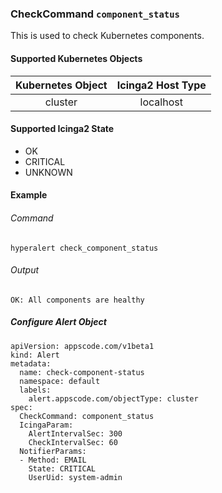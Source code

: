### CheckCommand `component_status`

This is used to check Kubernetes components.

#### Supported Kubernetes Objects

| Kubernetes Object   | Icinga2 Host Type  |
| :---:               | :---:              |
| cluster             | localhost          |

#### Supported Icinga2 State

* OK
* CRITICAL
* UNKNOWN

#### Example
###### Command
```
hyperalert check_component_status
```
###### Output
```
OK: All components are healthy
```

##### Configure Alert Object

```
apiVersion: appscode.com/v1beta1
kind: Alert
metadata:
  name: check-component-status
  namespace: default
  labels:
    alert.appscode.com/objectType: cluster
spec:
  CheckCommand: component_status
  IcingaParam:
    AlertIntervalSec: 300
    CheckIntervalSec: 60
  NotifierParams:
  - Method: EMAIL
    State: CRITICAL
    UserUid: system-admin
```
